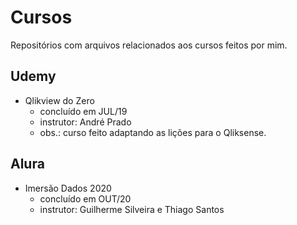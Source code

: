 # Cursos
Repositórios com arquivos relacionados aos cursos feitos por mim.

## Udemy
- Qlikview do Zero
  - concluído em JUL/19
  - instrutor: André Prado
  - obs.: curso feito adaptando as lições para o Qliksense.

## Alura
- Imersão Dados 2020
  - concluído em OUT/20
  - instrutor: Guilherme Silveira e Thiago Santos
